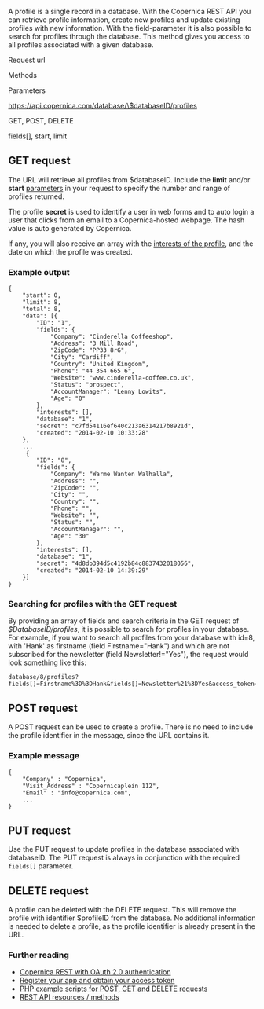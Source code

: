 A profile is a single record in a database. With the Copernica REST API
you can retrieve profile information, create new profiles and update
existing profiles with new information. With the field-parameter it is
also possible to search for profiles through the database. This method
gives you access to all profiles associated with a given database.

Request url

Methods

Parameters

https://api.copernica.com/database/\$databaseID/profiles

GET, POST, DELETE

fields[], start, limit

GET request
-----------

The URL will retrieve all profiles from \$databaseID. Include the
**limit** and/or **start**
[parameters](./rest-api-parameters.en.md)
in your request to specify the number and range of profiles returned.

The profile **secret** is used to identify a user in web forms and to
auto login a user that clicks from an email to a Copernica-hosted
webpage. The hash value is auto generated by Copernica.

If any, you will also receive an array with the [interests of the
profile](profile-interests), and the date on which the profile was
created.

### Example output

~~~~ {.language-javascript}
{
    "start": 0,
    "limit": 8,
    "total": 8,
    "data": [{
        "ID": "1",
        "fields": {
            "Company": "Cinderella Coffeeshop",
            "Address": "3 Mill Road",
            "ZipCode": "PP33 8rG",
            "City": "Cardiff",
            "Country": "United Kingdom",
            "Phone": "44 354 665 6",
            "Website": "www.cinderella-coffee.co.uk",
            "Status": "prospect",
            "AccountManager": "Lenny Lowits",
            "Age": "0"
        },
        "interests": [],
        "database": "1",
        "secret": "c7fd54116ef640c213a6314217b8921d",
        "created": "2014-02-10 10:33:28"
    }, 
    ...
     {
        "ID": "8",
        "fields": {
            "Company": "Warme Wanten Walhalla",
            "Address": "",
            "ZipCode": "",
            "City": "",
            "Country": "",
            "Phone": "",
            "Website": "",
            "Status": "",
            "AccountManager": "",
            "Age": "30"
        },
        "interests": [],
        "database": "1",
        "secret": "4d8db394d5c4192b84c8837432018056",
        "created": "2014-02-10 14:39:29"
    }]
}
~~~~

### Searching for profiles with the GET request

By providing an array of fields and search criteria in the GET request
of *\$DatabaseID/profiles*, it is possible to search for profiles in
your database. For example, if you want to search all profiles from your
database with id=8, with 'Hank' as firstname (field Firstname="Hank")
and which are not subscribed for the newsletter (field
Newsletter!="Yes"), the request would look something like this:

~~~~ {.language-javascript}
database/8/profiles?fields[]=Firstname%3D%3DHank&fields[]=Newsletter%21%3DYes&access_token=...
~~~~

POST request
------------

A POST request can be used to create a profile. There is no need to
include the profile identifier in the message, since the URL contains
it.

### Example message

~~~~ {.language-javascript}
{
    "Company" : "Copernica",
    "Visit_Address" : "Copernicaplein 112",
    "Email" : "info@copernica.com",
    ...
}
~~~~

PUT request
-----------

Use the PUT request to update profiles in the database associated with
databaseID. The PUT request is always in conjunction with the required
`fields[]` parameter.

DELETE request
--------------

A profile can be deleted with the DELETE request. This will remove the
profile with identifier \$profileID from the database. No additional
information is needed to delete a profile, as the profile identifier is
already present in the URL.

### Further reading

-   [Copernica REST with OAuth 2.0
    authentication](./setting-up-copernica-rest-service.en.md)
-   [Register your app and obtain your access
    token](./register-your-app-on-copernica-com.en.md)
-   [PHP example scripts for POST, GET and DELETE
    requests](./example-get-post-and-delete-requests.en.md)
-   [REST API resources / methods](./the-copernica-rest-api.en.md)

